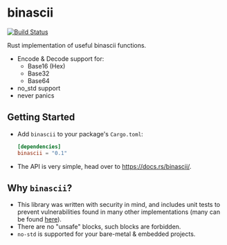 # binascii
[![Build Status](https://travis-ci.org/naim94a/binascii-rs.svg?branch=master)](https://travis-ci.org/naim94a/binascii-rs)

Rust implementation of useful binascii functions.

* Encode & Decode support for:
    + Base16 (Hex)
    + Base32
    + Base64
* no_std support
* never panics

## Getting Started
* Add `binascii` to your package's `Cargo.toml`:
    ```toml
    [dependencies]
    binascii = "0.1"
    ```
* The API is very simple, head over to https://docs.rs/binascii/.

## Why `binascii`?
- This library was written with security in mind, and includes unit tests to prevent vulnerabilities found in many other implementations (many can be found [here](https://www.google.com/search?q=site%3Acvedetails.com+"base64"+inurl%3Acve&oq=site%3Acvedetails.com+"base64"+inurl%3Acve)).
- There are no "unsafe" blocks, such blocks are forbidden.
- `no-std` is supported for your bare-metal & embedded projects.
